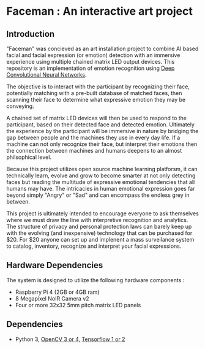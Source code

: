 # Faceman : An interactive art project

## Introduction

"Faceman" was concieved as an art installation project to combine AI based facial and facial expression (or emotion) detection with an immersive experience using multiple chained matrix LED output devices. This repository is an implementation of emotion recognition using [Deep Convolutional Neural Networks](https://github.com/atulapra/Emotion-detection/blob/master/ResearchPaper.pdf).

The objective is to interact with the participant by recognizing their face, potentially matching with a pre-built database of matched faces, then scanning their face to determine what expressive emotion they may be conveying.

A chained set of matrix LED devices will then be used to respond to the participant, based on their detected face and detected emotion. Ultimately the experience by the participant will be immersive in nature by bridging the gap between people and the machines they use in every day life. If a machine can not only recognize their face, but interpret their emotions then the connection between machines and humans deepens to an almost philsophical level.

Because this project utilizes open source machine learning platforsm, it can technically learn, evolve and grow to become smarter at not only detecting faces but reading the multitude of expressive emotional tendencies that all humans may have. The intricacies in human emotional expression goes far beyond simply "Angry" or "Sad" and can encompass the endless grey in between.

This project is ultimately intended to encourage everyone to ask themselves where we must draw the line with interpretive recognition and analytics. The structure of privacy and personal protection laws can barely keep up with the evolving (and inexpensive) technology that can be purchased for $20. For $20 anyone can set up and implenent a mass surveilance system to catalog, inventory, recognize and interpret your facial expressions. 

## Hardware Dependencies

The system is designed to utilize the following hardware components :

- Raspberry Pi 4 (2GB or 4GB ram)
- 8 Megapixel NoIR Camera v2
- Four or more 32x32 5mm pitch matrix LED panels

## Dependencies

- Python 3, [OpenCV 3 or 4](https://opencv.org/), [Tensorflow 1 or 2](https://www.tensorflow.org/)


